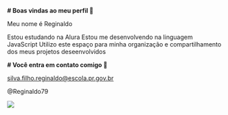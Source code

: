 **# Boas vindas ao meu perfil 💙**

Meu nome é Reginaldo

Estou estudando na Alura
Estou me desenvolvendo na linguagem JavaScript
Utilizo este espaço para minha organização e compartilhamento dos meus projetos deseenvolvidos

**# Você entra em contato comigo 📮**

silva.filho.reginaldo@escola.pr.gov.br

@Reginaldo79

![](https://media.tenor.com/c3wh5GsZVUwAAAAC/jojo.gif)
